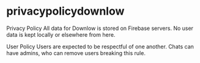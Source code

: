 # privacypolicydownlow

Privacy Policy
All data for Downlow is stored on Firebase servers. No user data is kept locally or elsewhere from here. 

User Policy
Users are expected to be respectful of one another.
Chats can have admins, who can remove users breaking this rule.


